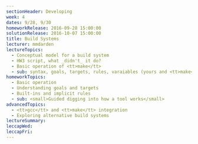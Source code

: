 ```yaml
---
sectionHeader: Developing
week: 4
dates: 9/28, 9/30
homeworkRelease: 2016-09-28 15:00:00
solutionRelease: 2016-10-07 15:00:00
title: Build Systems
lecturer: mmdarden
lectureTopics:
  - Conceptual model for a build system
  - HW3 script, what _didn't_ it do?
  - Basic operation of <tt>make</tt>
  - sub: syntax, goals, targets, rules, varaiables (yours and <tt>make</tt>'s)
homeworkTopics:
  - Basic operation
  - Understanding goals and targets
  - Built-ins and implicit rules
  - sub: <small>Guided digging into how a tool works</small>
advancedTopics:
  - <tt>gcc</tt> and <tt>make</tt> integration
  - Exploring alternative build systems
lectureSummary:
leccapWed:
leccapFri:
---
```


